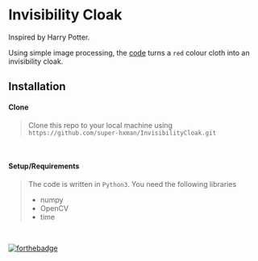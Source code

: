 # Invisibility Cloak

Inspired by Harry Potter.

Using simple image processing, the [code](solution.py) turns
a `red` colour cloth into an invisibility cloak.


## Installation

#### Clone

> Clone this repo to your local machine using `https://github.com/super-hxman/InvisibilityCloak.git`

<br/>

#### Setup/Requirements

> The code is written in `Python3`.
> You need the following libraries
> - numpy
> - OpenCV
> - time

<br/>

[![forthebadge](https://forthebadge.com/images/badges/powered-by-coffee.svg)](https://forthebadge.com)